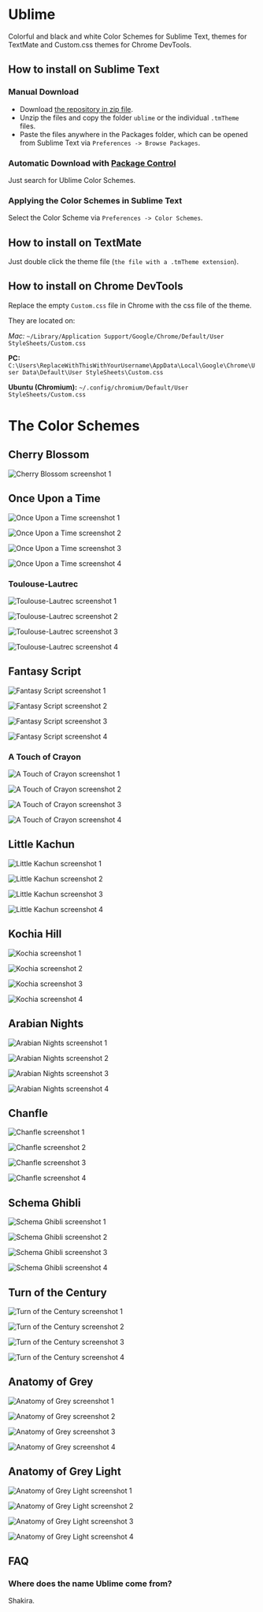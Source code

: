 # Ublime
Colorful and black and white Color Schemes for Sublime Text, themes for TextMate and Custom.css themes for Chrome DevTools.

## How to install on Sublime Text

### Manual Download

- Download [the repository in zip file](https://github.com/imagentleman/ublime/archive/master.zip).
- Unzip the files and copy the folder `ublime` or the individual `.tmTheme` files.
- Paste the files anywhere in the Packages folder, which can be opened from Sublime Text via `Preferences -> Browse Packages`.

### Automatic Download with [Package Control](https://github.com/wbond/sublime_package_control)

Just search for Ublime Color Schemes.

### Applying the Color Schemes in Sublime Text
Select the Color Scheme via `Preferences -> Color Schemes`.

## How to install on TextMate

Just double click the theme file (`the file with a .tmTheme extension`).

## How to install on Chrome DevTools

Replace the empty `Custom.css` file in Chrome with the css file of the theme.

They are located on:

*Mac:* `~/Library/Application Support/Google/Chrome/Default/User StyleSheets/Custom.css`

**PC:** `C:\Users\ReplaceWithThisWithYourUsername\AppData\Local\Google\Chrome\User Data\Default\User StyleSheets\Custom.css`

**Ubuntu (Chromium):** `~/.config/chromium/Default/User StyleSheets/Custom.css`

# The Color Schemes

## Cherry Blossom

![Cherry Blossom screenshot 1](http://imagentleman.github.com/ublime/cherry.png)

## Once Upon a Time

![Once Upon a Time screenshot 1](http://imagentleman.github.com/ublime/once1.png)

![Once Upon a Time screenshot 2](http://imagentleman.github.com/ublime/once2.png)

![Once Upon a Time screenshot 3](http://imagentleman.github.com/ublime/once3.png)

![Once Upon a Time screenshot 4](http://imagentleman.github.com/ublime/once4.png)

### Toulouse-Lautrec

![Toulouse-Lautrec screenshot 1](http://imagentleman.github.com/ublime/toulouse1.png)

![Toulouse-Lautrec screenshot 2](http://imagentleman.github.com/ublime/toulouse2.png)

![Toulouse-Lautrec screenshot 3](http://imagentleman.github.com/ublime/toulouse3.png)

![Toulouse-Lautrec screenshot 4](http://imagentleman.github.com/ublime/toulouse4.png)

## Fantasy Script

![Fantasy Script screenshot 1](http://imagentleman.github.com/ublime/fantasy1.png)

![Fantasy Script screenshot 2](http://imagentleman.github.com/ublime/fantasy2.png)

![Fantasy Script screenshot 3](http://imagentleman.github.com/ublime/fantasy3.png)

![Fantasy Script screenshot 4](http://imagentleman.github.com/ublime/fantasy4.png)

### A Touch of Crayon

![A Touch of Crayon screenshot 1](http://imagentleman.github.com/ublime/crayon1.png)

![A Touch of Crayon screenshot 2](http://imagentleman.github.com/ublime/crayon2.png)

![A Touch of Crayon screenshot 3](http://imagentleman.github.com/ublime/crayon3.png)

![A Touch of Crayon screenshot 4](http://imagentleman.github.com/ublime/crayon4.png)

## Little Kachun

![Little Kachun screenshot 1](http://imagentleman.github.com/ublime/kachun1.png)

![Little Kachun screenshot 2](http://imagentleman.github.com/ublime/kachun2.png)

![Little Kachun screenshot 3](http://imagentleman.github.com/ublime/kachun3.png)

![Little Kachun screenshot 4](http://imagentleman.github.com/ublime/kachun4.png)

## Kochia Hill

![Kochia screenshot 1](http://imagentleman.github.com/ublime/kochia1.png)

![Kochia screenshot 2](http://imagentleman.github.com/ublime/kochia2.png)

![Kochia screenshot 3](http://imagentleman.github.com/ublime/kochia3.png)

![Kochia screenshot 4](http://imagentleman.github.com/ublime/kochia4.png)

## Arabian Nights

![Arabian Nights screenshot 1](http://imagentleman.github.com/ublime/arabian1.png)

![Arabian Nights screenshot 2](http://imagentleman.github.com/ublime/arabian2.png)

![Arabian Nights screenshot 3](http://imagentleman.github.com/ublime/arabian3.png)

![Arabian Nights screenshot 4](http://imagentleman.github.com/ublime/arabian4.png)

## Chanfle

![Chanfle screenshot 1](http://imagentleman.github.com/ublime/chanfle1.png)

![Chanfle screenshot 2](http://imagentleman.github.com/ublime/chanfle2.png)

![Chanfle screenshot 3](http://imagentleman.github.com/ublime/chanfle3.png)

![Chanfle screenshot 4](http://imagentleman.github.com/ublime/chanfle4.png)

## Schema Ghibli

![Schema Ghibli screenshot 1](http://imagentleman.github.com/ublime/ghibli1.png)

![Schema Ghibli screenshot 2](http://imagentleman.github.com/ublime/ghibli2.png)

![Schema Ghibli screenshot 3](http://imagentleman.github.com/ublime/ghibli3.png)

![Schema Ghibli screenshot 4](http://imagentleman.github.com/ublime/ghibli4.png)

## Turn of the Century

![Turn of the Century screenshot 1](http://imagentleman.github.com/ublime/turn1.png)

![Turn of the Century screenshot 2](http://imagentleman.github.com/ublime/turn2.png)

![Turn of the Century screenshot 3](http://imagentleman.github.com/ublime/turn3.png)

![Turn of the Century screenshot 4](http://imagentleman.github.com/ublime/turn4.png)

## Anatomy of Grey

![Anatomy of Grey screenshot 1](http://imagentleman.github.com/ublime/black1.png)

![Anatomy of Grey screenshot 2](http://imagentleman.github.com/ublime/black2.png)

![Anatomy of Grey screenshot 3](http://imagentleman.github.com/ublime/black3.png)

![Anatomy of Grey screenshot 4](http://imagentleman.github.com/ublime/black4.png)

## Anatomy of Grey Light

![Anatomy of Grey Light screenshot 1](http://imagentleman.github.com/ublime/white1.png)

![Anatomy of Grey Light screenshot 2](http://imagentleman.github.com/ublime/white2.png)

![Anatomy of Grey Light screenshot 3](http://imagentleman.github.com/ublime/white3.png)

![Anatomy of Grey Light screenshot 4](http://imagentleman.github.com/ublime/white4.png)

## FAQ

### Where does the name Ublime come from?

Shakira.

